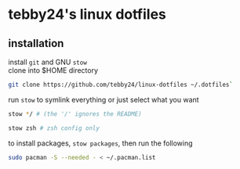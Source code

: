 # tebby24's linux dotfiles
## installation
install `git` and GNU `stow`<br>
clone into $HOME directory
```bash
git clone https://github.com/tebby24/linux-dotfiles ~/.dotfiles`
```
run `stow` to symlink everything or just select what you want
```bash
stow */ # (the '/' ignores the README)
```
```bash
stow zsh # zsh config only
```
to install packages, `stow packages`, then run the following
```bash
sudo pacman -S --needed - < ~/.pacman.list
```
